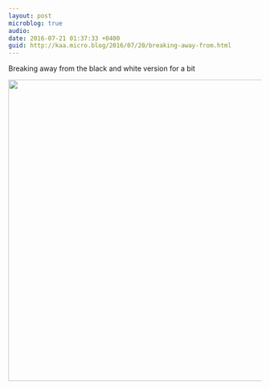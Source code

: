 ```yaml
---
layout: post
microblog: true
audio: 
date: 2016-07-21 01:37:33 +0400
guid: http://kaa.micro.blog/2016/07/20/breaking-away-from.html
---
```

Breaking away from the black and white version for a bit

<img src="https://www.kaa.bz/uploads/2018/3f9479c7a3.jpg" width="600" height="600" />
